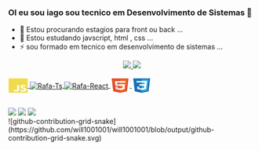 ### OI eu sou iago sou tecnico em Desenvolvimento de Sistemas 👋

- 🔭 Estou procurando estagios para front ou back ...
- 🌱 Estou estudando javscript, html , css ...
- ⚡ sou formado em tecnico em desenvolvimento de sistemas  ...
<div align="center">
  <a href="https://github.com/will1001001">
  <img height="150" src="https://github-readme-stats.vercel.app/api?username=will1001001&show_icons=true&theme=dracula&include_all_commits=true&count_private=true"/>
  <img height="150" src="https://github-readme-stats.vercel.app/api/top-langs/?username=will1001001&layout=compact&langs_count=7&theme=dracula"/>
</div>
  
  <div style="display: inline_block"><br>
  <img align="center" alt="Rafa-Js" height="30" width="40" src="https://raw.githubusercontent.com/devicons/devicon/master/icons/javascript/javascript-plain.svg">
  <img align="center" alt="Rafa-Ts" height="30" width="40"src="https://cdn.jsdelivr.net/gh/devicons/devicon/icons/java/java-original.svg" />
  <img align="center" alt="Rafa-React" height="30" width="40" src="https://cdn.jsdelivr.net/gh/devicons/devicon/icons/mysql/mysql-original.svg" />
  <img align="center" alt="Rafa-HTML" height="30" width="40" src="https://raw.githubusercontent.com/devicons/devicon/master/icons/html5/html5-original.svg">
  <img align="center" alt="Rafa-CSS" height="30" width="40" src="https://raw.githubusercontent.com/devicons/devicon/master/icons/css3/css3-original.svg">
  </div>


  
  ##
  <div>
  <a href="https://instagram.com/iago_sousalino" target="_blank"><img src="https://img.shields.io/badge/-Instagram-%23E4405F?style=for-the-badge&logo=instagram&logoColor=white" target="_blank"></a>
  <a href = "mailto:iagosousalino84@gmail.com"><img src="https://img.shields.io/badge/-Gmail-%23333?style=for-the-badge&logo=gmail&logoColor=white" target="_blank"></a>
  <a href="https://www.linkedin.com/in/iago-william-26406923a" target="_blank"><img src="https://img.shields.io/badge/-LinkedIn-%230077B5?style=for-the-badge&logo=linkedin&logoColor=white" target="_blank"></a> 
</div>
![github-contribution-grid-snake](https://github.com/will1001001/will1001001/blob/output/github-contribution-grid-snake.svg)

